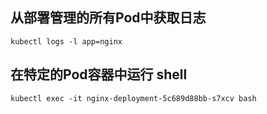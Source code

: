 ## 从部署管理的所有Pod中获取日志

```
kubectl logs -l app=nginx
```

## 在特定的Pod容器中运行 shell

```
kubectl exec -it nginx-deployment-5c689d88bb-s7xcv bash
```
